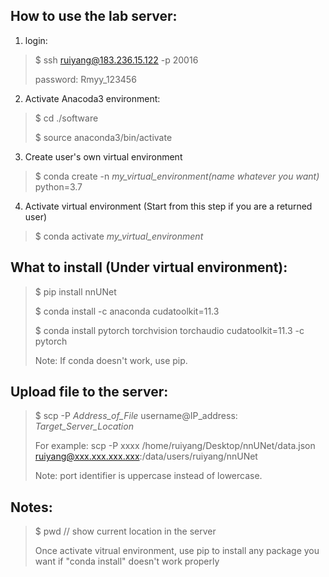 ## How to use the lab server:
1. login:
> $ ssh ruiyang@183.236.15.122 -p 20016
>
> password: Rmyy_123456
>
2. Activate Anacoda3 environment:
> $ cd ./software
> 
> $ source anaconda3/bin/activate
>
3. Create user's own virtual environment
> $ conda create -n *my_virtual_environment(name whatever you want)* python=3.7
>
4. Activate virtual environment (Start from this step if you are a returned user)
> $ conda activate *my_virtual_environment*

## What to install (Under virtual environment):
> $ pip install nnUNet
> 
> $ conda install -c anaconda cudatoolkit=11.3
> 
> $ conda install pytorch torchvision torchaudio cudatoolkit=11.3 -c pytorch
> 
> Note: If conda doesn't work, use pip.

## Upload file to the server:
> $ scp -P *Address_of_File* username@IP_address: *Target_Server_Location*
> 
> For example: scp -P xxxx /home/ruiyang/Desktop/nnUNet/data.json ruiyang@xxx.xxx.xxx.xxx:/data/users/ruiyang/nnUNet
> 
> Note: port identifier is uppercase instead of lowercase.

## Notes:
> $ pwd // show current location in the server
> 
> Once activate vitrual environment, use pip to install any package you want if "conda install" doesn't work properly
